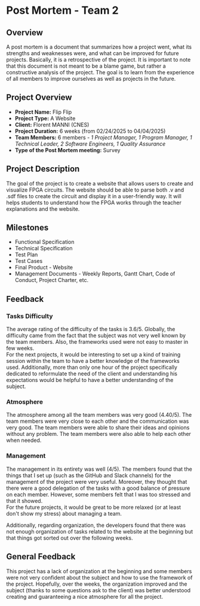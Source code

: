 # Post Mortem - Team 2

## Overview

A post mortem is a document that summarizes how a project went, what its strengths and weaknesses were, and what can be improved for future projects. Basically, it is a retrospective of the project. It is important to note that this document is not meant to be a blame game, but rather a constructive analysis of the project. The goal is to learn from the experience of all members to improve ourselves as well as projects in the future.

## Project Overview

- **Project Name:** Flip Flip
- **Project Type:** A Website
- **Client:** Florent MANNI (CNES)
- **Project Duration:** 6 weeks (from 02/24/2025 to 04/04/2025)
- **Team Members:** 6 members - *1 Project Manager, 1 Program Manager, 1 Technical Leader, 2 Software Engineers, 1 Quality Assurance*
- **Type of the Post Mortem meeting:** Survey

## Project Description

The goal of the project is to create a website that allows users to create and visualize FPGA circuits. The website should be able to parse both .v and .sdf files to create the circuit and display it in a user-friendly way. It will helps students to understand how the FPGA works through the teacher explanations and the website.

## Milestones

- Functional Specification
- Technical Specification
- Test Plan
- Test Cases
- Final Product - Website
- Management Documents - Weekly Reports, Gantt Chart, Code of Conduct, Project Charter, etc.

## Feedback

### Tasks Difficulty

The average rating of the difficulty of the tasks is 3.6/5. Globally, the difficulty came from the fact that the subject was not very well known by the team members. Also, the frameworks used were not easy to master in few weeks. <br>
For the next projects, it would be interesting to set up a kind of training session within the team to have a better knowledge of the frameworks used. Additionally, more than only one hour of the project specifically dedicated to reformulate the need of the client and understanding his expectations would be helpful to have a better understanding of the subject.

### Atmosphere

The atmosphere among all the team members was very good (4.40/5). The team members were very close to each other and the communication was very good. The team members were able to share their ideas and opinions without any problem. The team members were also able to help each other when needed. 

### Management

The management in its entirety was well (4/5). The members found that the things that I set up (such as the GitHub and Slack channels) for the management of the project were very useful. Moreover, they thought that there were a good delegation of the tasks with a good balance of pressure on each member. However, some members felt that I was too stressed and that it showed. <br>
For the future projects, it would be great to be more relaxed (or at least don't show my stress) about managing a team.

Additionally, regarding organization, the developers found that there was not enough organization of tasks related to the website at the beginning but that things got sorted out over the following weeks.

## General Feedback

This project has a lack of organization at the beginning and some members were not very confident about the subject and how to use the framework of the project. Hopefully, over the weeks, the organization improved and the subject (thanks to some questions ask to the client) was better understood creating and guaranteeing a nice atmosphere for all the project.